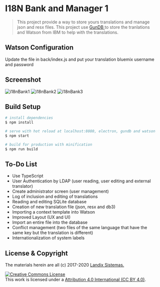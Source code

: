 # I18N Bank and Manager 1

> This project provide a way to store yours translations and manage json and resx files. This project use <a href="http://gun.js.org/"> GunDB </a> to store the tranlations and Watson from IBM to help with the translations.

## Watson Configuration
Update the file in back/index.js and put your translation bluemix username and password

## Screenshot

<img alt="i18nBank1" style="border-width:0" src="http://www.landix.com.br/cdn/i18nBank/i18nBank1.png" />
<img alt="i18nBank2" style="border-width:0" src="http://www.landix.com.br/cdn/i18nBank/i18nBank2.png" />
<img alt="i18nBank3" style="border-width:0" src="http://www.landix.com.br/cdn/i18nBank/i18nBank3.png" />

## Build Setup

``` bash
# install dependencies
$ npm install

# serve with hot reload at localhost:8080, electron, gundb and watson
$ npm start

# build for production with minification
$ npm run build
```

## To-Do List

* Use TypeScript
* User Authentication by LDAP (user reading, user editing and external translator)
* Create administrator screen (user management)
* Log of inclusion and editing of translations
* Reading and editing SQLite database
* Creation of new translation file (json, resx and db3)
* Importing a context template into Watson
* Improved Layout (UX and UI)
* Import an entire file into the database
* Conflict management (two files of the same language that have the same key but the translation is different)
* Internationalization of system labels

## License & Copyright

The materials herein are all (c) 2017-2020 <a href="http://www.landix.com.br"> Landix Sistemas. </a>

<a rel="license" href="https://creativecommons.org/licenses/by/4.0/"><img alt="Creative Commons License" style="border-width:0" src="https://licensebuttons.net/l/by/4.0/88x31.png" /></a><br />This work is licensed under a <a rel="license" href="https://creativecommons.org/licenses/by/4.0/">Attribution 4.0 International (CC BY 4.0)</a>.
